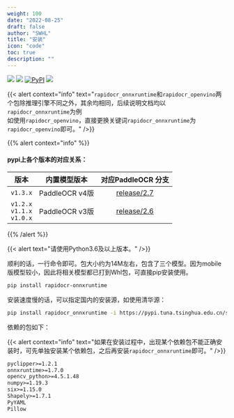```yaml
---
weight: 100
date: "2022-08-25"
draft: false
author: "SWHL"
title: "安装"
icon: "code"
toc: true
description: ""
---
```


<p>
    <a href=""><img src="https://img.shields.io/badge/Python->=3.6,<3.12-aff.svg"></a>
    <a href=""><img src="https://img.shields.io/badge/OS-Linux%2C%20Win%2C%20Mac-pink.svg"></a>
    <a href="https://pypi.org/project/rapidocr-onnxruntime/"><img alt="PyPI" src="https://img.shields.io/pypi/v/rapidocr-onnxruntime?style=flat-square"></a>
    <a href="https://pepy.tech/project/rapidocr_onnxruntime"><img src="https://static.pepy.tech/personalized-badge/rapidocr_onnxruntime?period=total&units=abbreviation&left_color=grey&right_color=blue&left_text=Downloads%20Ort"></a>
</p>

{{< alert context="info" text="`rapidocr_onnxruntime`和`rapidocr_openvino`两个包除推理引擎不同之外，其余均相同，后续说明文档均以`rapidocr_onnxruntime`为例<br/>如使用`rapidocr_openvino`，直接更换关键词`rapidocr_onnxruntime`为`rapidocr_openvino`即可。" />}}


{{% alert context="info" %}}
#### pypi上各个版本的对应关系：

|版本|内置模型版本|对应PaddleOCR 分支|
|:---:|:---:|:---:|
|`v1.3.x`|PaddleOCR v4版| [release/2.7](https://github.com/PaddlePaddle/PaddleOCR/tree/release/2.7)|
|`v1.2.x`<br/>`v1.1.x`<br/>`v1.0.x`|PaddleOCR v3版| [release/2.6](https://github.com/PaddlePaddle/PaddleOCR/tree/release/2.6)|

{{% /alert %}}

{{< alert text="请使用Python3.6及以上版本。" />}}

顺利的话，一行命令即可。包大小约为14M左右，包含了三个模型。因为mobile版模型较小，因此将相关模型都已打到Whl包，可直接pip安装使用。

```bash {linenos=table}
pip install rapidocr-onnxruntime
```

安装速度慢的话，可以指定国内的安装源，如使用清华源：
```bash {linenos=table}
pip install rapidocr_onnxruntime -i https://pypi.tuna.tsinghua.edu.cn/simple/
```

依赖的包如下：

{{< alert context="info" text="如果在安装过程中，出现某个依赖包不能正确安装时，可先单独安装某个依赖包，之后再安装`rapidocr_onnxruntime`即可。" />}}

```txt {linenos=table}
pyclipper>=1.2.1
onnxruntime>=1.7.0
opencv_python>=4.5.1.48
numpy>=1.19.3
six>=1.15.0
Shapely>=1.7.1
PyYAML
Pillow
```